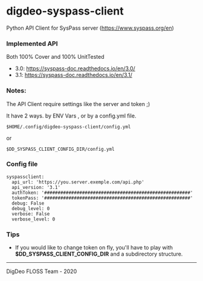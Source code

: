 # digdeo-syspass-client

Python API Client for SysPass server (https://www.syspass.org/en)

### Implemented API
Both 100% Cover and 100% UnitTested
* 3.0: https://syspass-doc.readthedocs.io/en/3.0/
* 3.1: https://syspass-doc.readthedocs.io/en/3.1/

### Notes:

The API Client require settings like the server and token ;)

It have 2 ways. by ENV Vars , or by a config.yml file.

````
$HOME/.config/digdeo-syspass-client/config.yml
````
or
````
$DD_SYSPASS_CLIENT_CONFIG_DIR/config.yml
````
### Config file

```
syspassclient:
  api_url: 'https://you.server.exemple.com/api.php'
  api_version: '3.1'
  authToken: '######################################################'
  tokenPass: '######################################################'
  debug: False
  debug_level: 0
  verbose: False
  verbose_level: 0
```

### Tips

* If you would like to change token on fly, you'll have to play with **$DD_SYSPASS_CLIENT_CONFIG_DIR** and a subdirectory structure.

---
DigDeo FLOSS Team - 2020